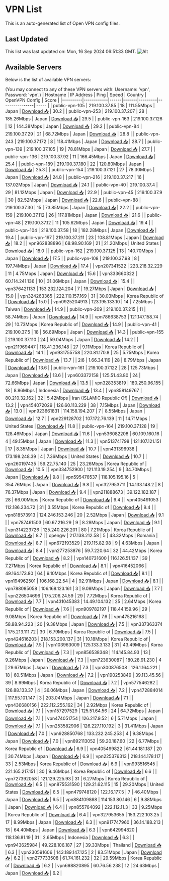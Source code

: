 # VPN List

This is an auto-generated list of Open VPN config files.

## Last Updated

This list was last updated on: Mon, 16 Sep 2024 06:51:33 GMT.
![Alt](https://repobeats.axiom.co/api/embed/186b98318ef1479477931607c1ad7d823f12451f.svg "Repobeats analytics image")

## Available Servers

Below is the list of available VPN servers:

(You may connect to any of these VPN servers with: Username: 'vpn', Password: 'vpn'.)
| Hostname | IP Address | Ping | Speed | Country | OpenVPN Config | Score |
|----------|------------|------|-------|---------|----------------| ----- |
| public-vpn-105 | 219.100.37.85 | 18 | 111.55Mbps | Japan | [Download 📥](./configs/server_0_JP.ovpn) | 30.2 |
| public-vpn-253 | 219.100.37.207 | 28 | 185.26Mbps | Japan | [Download 📥](./configs/server_1_JP.ovpn) | 29.5 |
| public-vpn-163 | 219.100.37.126 | 12 | 144.38Mbps | Japan | [Download 📥](./configs/server_2_JP.ovpn) | 29.2 |
| public-vpn-84 | 219.100.37.29 | 21 | 68.72Mbps | Japan | [Download 📥](./configs/server_3_JP.ovpn) | 28.8 |
| public-vpn-243 | 219.100.37.172 | 8 | 118.41Mbps | Japan | [Download 📥](./configs/server_4_JP.ovpn) | 28.7 |
| public-vpn-139 | 219.100.37.105 | 19 | 78.81Mbps | Japan | [Download 📥](./configs/server_5_JP.ovpn) | 27.7 |
| public-vpn-136 | 219.100.37.92 | 11 | 166.45Mbps | Japan | [Download 📥](./configs/server_6_JP.ovpn) | 25.4 |
| public-vpn-189 | 219.100.37.180 | 22 | 120.80Mbps | Japan | [Download 📥](./configs/server_7_JP.ovpn) | 25.3 |
| public-vpn-154 | 219.100.37.121 | 27 | 78.30Mbps | Japan | [Download 📥](./configs/server_8_JP.ovpn) | 24.8 |
| public-vpn-216 | 219.100.37.217 | 16 | 137.02Mbps | Japan | [Download 📥](./configs/server_9_JP.ovpn) | 24.1 |
| public-vpn-40 | 219.100.37.4 | 29 | 81.12Mbps | Japan | [Download 📥](./configs/server_10_JP.ovpn) | 22.9 |
| public-vpn-45 | 219.100.37.9 | 30 | 82.52Mbps | Japan | [Download 📥](./configs/server_11_JP.ovpn) | 22.6 |
| public-vpn-88 | 219.100.37.30 | 15 | 73.85Mbps | Japan | [Download 📥](./configs/server_12_JP.ovpn) | 22.2 |
| public-vpn-159 | 219.100.37.112 | 26 | 117.81Mbps | Japan | [Download 📥](./configs/server_13_JP.ovpn) | 21.6 |
| public-vpn-48 | 219.100.37.12 | 11 | 105.62Mbps | Japan | [Download 📥](./configs/server_14_JP.ovpn) | 19.4 |
| public-vpn-104 | 219.100.37.58 | 18 | 182.28Mbps | Japan | [Download 📥](./configs/server_15_JP.ovpn) | 19.4 |
| public-vpn-197 | 219.100.37.211 | 23 | 108.81Mbps | Japan | [Download 📥](./configs/server_16_JP.ovpn) | 18.2 |
| vpn962838896 | 68.98.90.169 | 21 | 21.20Mbps | United States | [Download 📥](./configs/server_17_US.ovpn) | 18.0 |
| public-vpn-162 | 219.100.37.125 | 13 | 140.70Mbps | Japan | [Download 📥](./configs/server_18_JP.ovpn) | 17.5 |
| public-vpn-108 | 219.100.37.98 | 8 | 197.74Mbps | Japan | [Download 📥](./configs/server_19_JP.ovpn) | 17.4 |
| vpn207341522 | 223.218.32.229 | 11 | 4.75Mbps | Japan | [Download 📥](./configs/server_20_JP.ovpn) | 15.6 |
| vpn333660322 | 60.114.241.136 | 10 | 31.06Mbps | Japan | [Download 📥](./configs/server_21_JP.ovpn) | 15.4 |
| vpn376421133 | 153.232.124.204 | 7 | 19.27Mbps | Japan | [Download 📥](./configs/server_22_JP.ovpn) | 15.0 |
| vpn324263365 | 222.110.157.169 | 31 | 30.03Mbps | Korea Republic of | [Download 📥](./configs/server_23_KR.ovpn) | 15.0 |
| vpn0925204913 | 123.195.133.10 | 14 | 7.25Mbps | Taiwan | [Download 📥](./configs/server_24_TW.ovpn) | 14.9 |
| public-vpn-209 | 219.100.37.215 | 11 | 58.74Mbps | Japan | [Download 📥](./configs/server_25_JP.ovpn) | 14.9 |
| vpn786638753 | 121.147.158.74 | 29 | 10.73Mbps | Korea Republic of | [Download 📥](./configs/server_26_KR.ovpn) | 14.9 |
| public-vpn-41 | 219.100.37.5 | 18 | 56.69Mbps | Japan | [Download 📥](./configs/server_27_JP.ovpn) | 14.3 |
| public-vpn-155 | 219.100.37.110 | 24 | 59.04Mbps | Japan | [Download 📥](./configs/server_28_JP.ovpn) | 14.2 |
| vpn211969447 | 118.41.236.148 | 27 | 9.11Mbps | Korea Republic of | [Download 📥](./configs/server_29_KR.ovpn) | 14.1 |
| vpn931755758 | 220.81.170.8 | 25 | 5.75Mbps | Korea Republic of | [Download 📥](./configs/server_30_KR.ovpn) | 13.7 |
| 2i6 | 1.66.34.119 | 28 | 8.79Mbps | Japan | [Download 📥](./configs/server_31_JP.ovpn) | 13.6 |
| public-vpn-161 | 219.100.37.122 | 28 | 125.73Mbps | Japan | [Download 📥](./configs/server_32_JP.ovpn) | 13.6 |
| vpn603372158 | 125.51.43.80 | 24 | 72.66Mbps | Japan | [Download 📥](./configs/server_33_JP.ovpn) | 13.5 |
| vpn328353819 | 180.250.96.155 | 18 | 8.86Mbps | Indonesia | [Download 📥](./configs/server_34_ID.ovpn) | 13.4 |
| vpn858149767 | 80.210.32.162 | 32 | 5.42Mbps | Iran (ISLAMIC Republic Of) | [Download 📥](./configs/server_35_IR.ovpn) | 13.2 |
| vpn454072029 | 126.60.113.229 | 38 | 7.15Mbps | Japan | [Download 📥](./configs/server_36_JP.ovpn) | 13.0 |
| vpn923661831 | 114.158.194.207 | 7 | 8.55Mbps | Japan | [Download 📥](./configs/server_37_JP.ovpn) | 12.7 |
| vpn229128702 | 107.172.76.139 | 11 | 14.71Mbps | United States | [Download 📥](./configs/server_38_US.ovpn) | 11.8 |
| public-vpn-164 | 219.100.37.128 | 19 | 128.46Mbps | Japan | [Download 📥](./configs/server_39_JP.ovpn) | 11.6 |
| vpn536082208 | 60.109.160.16 | 4 | 49.15Mbps | Japan | [Download 📥](./configs/server_40_JP.ovpn) | 11.3 |
| vpn513741798 | 121.107.121.151 | 17 | 8.35Mbps | Japan | [Download 📥](./configs/server_41_JP.ovpn) | 10.7 |
| vpn431396938 | 173.198.248.39 | 4 | 7.36Mbps | United States | [Download 📥](./configs/server_42_US.ovpn) | 10.7 |
| vpn260197435 | 59.22.75.140 | 25 | 23.26Mbps | Korea Republic of | [Download 📥](./configs/server_43_KR.ovpn) | 10.5 |
| vpn334752900 | 121.113.19.254 | 9 | 34.70Mbps | Japan | [Download 📥](./configs/server_44_JP.ovpn) | 9.8 |
| vpn595476537 | 118.105.195.16 | 5 | 354.76Mbps | Japan | [Download 📥](./configs/server_45_JP.ovpn) | 9.8 |
| vpn327953711 | 14.133.148.2 | 8 | 76.37Mbps | Japan | [Download 📥](./configs/server_46_JP.ovpn) | 9.4 |
| vpn211888673 | 39.122.182.187 | 28 | 66.00Mbps | Korea Republic of | [Download 📥](./configs/server_47_KR.ovpn) | 9.4 |
| vpn405491053 | 112.186.234.72 | 31 | 3.55Mbps | Korea Republic of | [Download 📥](./configs/server_48_KR.ovpn) | 9.4 |
| vpn818573913 | 124.246.153.246 | 20 | 2.52Mbps | Japan | [Download 📥](./configs/server_49_JP.ovpn) | 9.1 |
| vpn787461503 | 60.67.216.29 | 9 | 8.28Mbps | Japan | [Download 📥](./configs/server_50_JP.ovpn) | 9.1 |
| vpn314223726 | 125.240.226.201 | 80 | 7.21Mbps | Korea Republic of | [Download 📥](./configs/server_51_KR.ovpn) | 8.7 |
| opengw | 217.138.212.58 | 5 | 43.32Mbps | Romania | [Download 📥](./configs/server_52_RO.ovpn) | 8.7 |
| vpn672193529 | 219.115.82.98 | 9 | 4.63Mbps | Japan | [Download 📥](./configs/server_53_JP.ovpn) | 8.4 |
| vpn277253876 | 59.7.220.64 | 32 | 44.42Mbps | Korea Republic of | [Download 📥](./configs/server_54_KR.ovpn) | 8.2 |
| vpn140731600 | 116.126.51.137 | 39 | 7.27Mbps | Korea Republic of | [Download 📥](./configs/server_55_KR.ovpn) | 8.1 |
| vpn416452066 | 49.164.173.80 | 64 | 9.10Mbps | Korea Republic of | [Download 📥](./configs/server_56_KR.ovpn) | 8.1 |
| vpn194962501 | 106.168.22.54 | 4 | 92.91Mbps | Japan | [Download 📥](./configs/server_57_JP.ovpn) | 8.1 |
| vpn788085058 | 106.168.123.161 | 3 | 9.08Mbps | Japan | [Download 📥](./configs/server_58_JP.ovpn) | 7.7 |
| vpn226504696 | 175.206.24.59 | 29 | 7.72Mbps | Korea Republic of | [Download 📥](./configs/server_59_KR.ovpn) | 7.7 |
| vpn431045383 | 14.49.104.132 | 25 | 2.64Mbps | Korea Republic of | [Download 📥](./configs/server_60_KR.ovpn) | 7.6 |
| vpn909782197 | 118.44.159.96 | 29 | 9.08Mbps | Korea Republic of | [Download 📥](./configs/server_61_KR.ovpn) | 7.6 |
| vpn475216168 | 58.88.94.223 | 20 | 9.38Mbps | Japan | [Download 📥](./configs/server_62_JP.ovpn) | 7.5 |
| vpn337363374 | 175.213.111.72 | 30 | 6.79Mbps | Korea Republic of | [Download 📥](./configs/server_63_KR.ovpn) | 7.5 |
| vpn424616203 | 218.153.200.137 | 31 | 10.18Mbps | Korea Republic of | [Download 📥](./configs/server_64_KR.ovpn) | 7.5 |
| vpn103963009 | 125.133.3.133 | 31 | 43.49Mbps | Korea Republic of | [Download 📥](./configs/server_65_KR.ovpn) | 7.3 |
| vpn856538348 | 114.145.84.93 | 13 | 9.26Mbps | Japan | [Download 📥](./configs/server_66_JP.ovpn) | 7.3 |
| vpn723630087 | 180.28.91.230 | 4 | 29.67Mbps | Japan | [Download 📥](./configs/server_67_JP.ovpn) | 7.3 |
| vpn300876508 | 126.1.164.221 | 18 | 60.51Mbps | Japan | [Download 📥](./configs/server_68_JP.ovpn) | 7.2 |
| vpn190253849 | 39.113.45.56 | 39 | 8.99Mbps | Korea Republic of | [Download 📥](./configs/server_69_KR.ovpn) | 7.2 |
| vpn577546282 | 126.88.133.37 | 4 | 36.06Mbps | Japan | [Download 📥](./configs/server_70_JP.ovpn) | 7.2 |
| vpn472884014 | 117.55.101.147 | 3 | 203.04Mbps | Japan | [Download 📥](./configs/server_71_JP.ovpn) | 7.1 |
| vpn436680156 | 222.112.255.162 | 34 | 2.92Mbps | Korea Republic of | [Download 📥](./configs/server_72_KR.ovpn) | 7.1 |
| vpn157297529 | 125.51.64.56 | 24 | 64.72Mbps | Japan | [Download 📥](./configs/server_73_JP.ovpn) | 7.1 |
| vpn474051754 | 126.217.9.52 | 6 | 5.71Mbps | Japan | [Download 📥](./configs/server_74_JP.ovpn) | 7.1 |
| vpn253582906 | 126.227.110.192 | 3 | 31.41Mbps | Japan | [Download 📥](./configs/server_75_JP.ovpn) | 7.0 |
| vpn928850768 | 133.232.245.253 | 4 | 9.38Mbps | Japan | [Download 📥](./configs/server_76_JP.ovpn) | 7.0 |
| vpn892113052 | 59.20.187.60 | 22 | 6.77Mbps | Korea Republic of | [Download 📥](./configs/server_77_KR.ovpn) | 6.9 |
| vpn405499822 | 61.44.181.187 | 20 | 30.74Mbps | Japan | [Download 📥](./configs/server_78_JP.ovpn) | 6.9 |
| vpn225376313 | 218.144.178.117 | 33 | 2.53Mbps | Korea Republic of | [Download 📥](./configs/server_79_KR.ovpn) | 6.9 |
| vpn993516545 | 221.165.217.151 | 30 | 9.46Mbps | Korea Republic of | [Download 📥](./configs/server_80_KR.ovpn) | 6.6 |
| vpn727392058 | 121.129.225.93 | 31 | 6.27Mbps | Korea Republic of | [Download 📥](./configs/server_81_KR.ovpn) | 6.5 |
| vpn875531590 | 129.21.62.115 | 15 | 29.20Mbps | United States | [Download 📥](./configs/server_82_US.ovpn) | 6.5 |
| vpn479748120 | 122.16.177.5 | 7 | 46.40Mbps | Japan | [Download 📥](./configs/server_83_JP.ovpn) | 6.5 |
| vpn884109868 | 114.153.80.146 | 6 | 9.88Mbps | Japan | [Download 📥](./configs/server_84_JP.ovpn) | 6.4 |
| vpn855764092 | 222.112.11.3 | 33 | 9.25Mbps | Korea Republic of | [Download 📥](./configs/server_85_KR.ovpn) | 6.4 |
| vpn327953655 | 153.222.103.25 | 17 | 8.99Mbps | Japan | [Download 📥](./configs/server_86_JP.ovpn) | 6.3 |
| vpn917747960 | 36.14.188.213 | 18 | 64.40Mbps | Japan | [Download 📥](./configs/server_87_JP.ovpn) | 6.3 |
| vpn642994820 | 118.136.81.19 | 31 | 2.65Mbps | Indonesia | [Download 📥](./configs/server_88_ID.ovpn) | 6.3 |
| vpn943625984 | 49.228.106.187 | 27 | 39.33Mbps | Thailand | [Download 📥](./configs/server_89_TH.ovpn) | 6.3 |
| vpn230591606 | 143.189.147.125 | 2 | 83.51Mbps | Japan | [Download 📥](./configs/server_90_JP.ovpn) | 6.2 |
| vpn277733508 | 61.74.161.232 | 32 | 29.59Mbps | Korea Republic of | [Download 📥](./configs/server_91_KR.ovpn) | 6.2 |
| vpn698820895 | 60.76.56.238 | 12 | 24.63Mbps | Japan | [Download 📥](./configs/server_92_JP.ovpn) | 6.2 |
